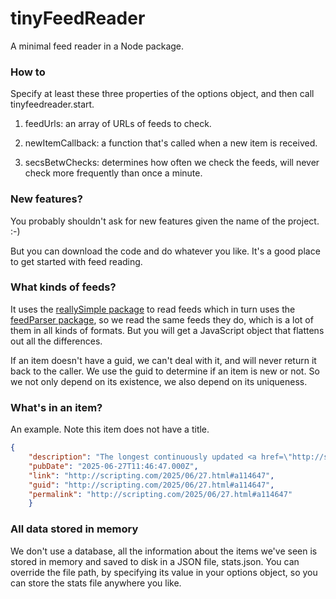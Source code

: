 # tinyFeedReader

A minimal feed reader in a Node package.

### How to

Specify at least these three properties of the options object, and then call tinyfeedreader.start.

1. feedUrls: an array of URLs of feeds to check.

2. newItemCallback: a function that's called when a new item is received. 

3. secsBetwChecks: determines how often we check the feeds, will never check more frequently than once a minute. 

### New features?

You probably shouldn't ask for new features given the name of the project. :-)

But you can download the code and do whatever you like. It's a good place to get started with feed reading.

### What kinds of feeds?

It uses the <a href="https://github.com/scripting/reallysimple">reallySimple package</a> to read feeds which in turn uses the <a href="https://github.com/danmactough/node-feedparser">feedParser package</a>, so we read the same feeds they do, which is a lot of them in all kinds of formats. But you will get a JavaScript object that flattens out all the differences. 

If an item doesn't have a guid, we can't deal with it, and will never return it back to the caller. We use the guid to determine if an item is new or not. So we not only depend on its existence, we also depend on its uniqueness. 

### What's in an item?

An example. Note this item does not have a title. 

```JSON{	"description": "The longest continuously updated <a href=\"http://scripting.com/rss.xml\">RSS feed</a> in the known universe.",	"pubDate": "2025-06-27T11:46:47.000Z",	"link": "http://scripting.com/2025/06/27.html#a114647",	"guid": "http://scripting.com/2025/06/27.html#a114647",	"permalink": "http://scripting.com/2025/06/27.html#a114647"	}```

### All data stored in memory

We don't use a database, all the information about the items we've seen is stored in memory and saved to disk in a JSON file, stats.json. You can override the file path, by specifying its value in your options object, so you can store the stats file anywhere you like. 

